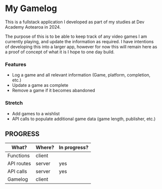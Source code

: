 # My Gamelog

This is a fullstack application I developed as part of my studies at Dev Academy Aotearoa in 2024.

The purpose of this is to be able to keep track of any video games I am currently playing, and update the information as required. I have intentions of developing this into a larger app, however for now this will remain here as a proof of concept of what it is I hope to one day build.

### Features

- Log a game and all relevant information (Game, platform, completion, etc.)
- Update a game as complete
- Remove a game if it becomes abandoned

### Stretch

- Add games to a wishlist
- API calls to populate additional game data (game length, publisher, etc.)

## PROGRESS


| What?           | Where?       | In progress?    |
|-----------------|--------------|-----------------|
| Functions       | client       |                 |
| API routes      | server       | yes             |
| API calls       | server       | yes             |
| Gamelog         | client       |                 |